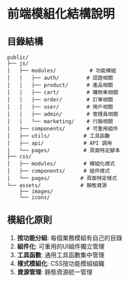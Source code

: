 # 前端模組化結構說明

## 目錄結構
```
public/
├── js/
│   ├── modules/           # 功能模組
│   │   ├── auth/         # 認證相關
│   │   ├── product/      # 產品相關
│   │   ├── cart/         # 購物車相關
│   │   ├── order/        # 訂單相關
│   │   ├── user/         # 用戶相關
│   │   ├── admin/        # 管理員相關
│   │   └── marketing/    # 行銷相關
│   ├── components/       # 可重用組件
│   ├── utils/           # 工具函數
│   ├── api/             # API 調用
│   └── pages/           # 頁面特定腳本
├── css/
│   ├── modules/         # 模組化樣式
│   ├── components/      # 組件樣式
│   └── pages/          # 頁面特定樣式
└── assets/             # 靜態資源
    ├── images/
    └── icons/
```

## 模組化原則
1. **按功能分組**: 每個業務模組有自己的目錄
2. **組件化**: 可重用的UI組件獨立管理
3. **工具函數**: 通用工具函數集中管理
4. **樣式模組化**: CSS按功能模組組織
5. **資源管理**: 靜態資源統一管理
